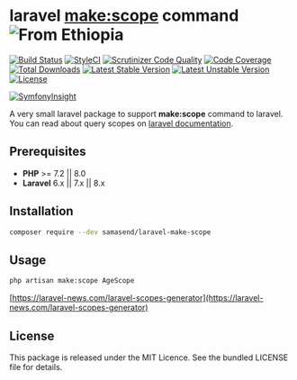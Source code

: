 laravel [**make:scope**](https://laravel.com/docs/6.x/eloquent#query-scopes) command  ![From Ethiopia](https://img.shields.io/badge/From-Ethiopia-brightgreen.svg)
=======

[![Build Status](https://www.travis-ci.com/SamAsEnd/laravel-make-scope.svg?branch=master)](https://www.travis-ci.com/SamAsEnd/laravel-make-scope)
[![StyleCI](https://github.styleci.io/repos/210116535/shield?branch=master)](https://github.styleci.io/repos/210116535)
[![Scrutinizer Code Quality](https://scrutinizer-ci.com/g/SamAsEnd/laravel-make-scope/badges/quality-score.png?b=master)](https://scrutinizer-ci.com/g/SamAsEnd/laravel-make-scope/?branch=master)
[![Code Coverage](https://scrutinizer-ci.com/g/SamAsEnd/laravel-make-scope/badges/coverage.png?b=master)](https://scrutinizer-ci.com/g/SamAsEnd/laravel-make-scope/?branch=master)
[![Total Downloads](https://poser.pugx.org/samasend/laravel-make-scope/d/total.svg)](https://packagist.org/packages/samasend/laravel-make-scope)
[![Latest Stable Version](https://poser.pugx.org/samasend/laravel-make-scope/v/stable.svg)](https://packagist.org/packages/samasend/laravel-make-scope)
[![Latest Unstable Version](https://poser.pugx.org/samasend/laravel-make-scope/v/unstable.svg)](https://packagist.org/packages/samasend/laravel-make-scope)
[![License](https://poser.pugx.org/samasend/laravel-make-scope/license.svg)](https://packagist.org/packages/samasend/laravel-make-scope)

[![SymfonyInsight](https://insight.symfony.com/projects/5e089474-6728-49c6-bcc7-69cb1c253585/big.svg)](https://insight.symfony.com/projects/5e089474-6728-49c6-bcc7-69cb1c253585)

A very small laravel package to support **make:scope** command to laravel.
You can read about query scopes on [laravel documentation](https://laravel.com/docs/6.x/eloquent#query-scopes).

Prerequisites
-------------
 - **PHP** >= 7.2 || 8.0
 - **Laravel** 6.x || 7.x || 8.x
 
Installation
------------
```bash
composer require --dev samasend/laravel-make-scope
```

Usage
----------------
```bash
php artisan make:scope AgeScope
```

[https://laravel-news.com/laravel-scopes-generator](https://laravel-news.com/laravel-scopes-generator)

License
-------
This package is released under the MIT Licence. See the bundled LICENSE file for details.
